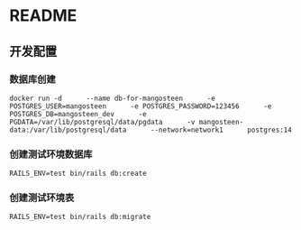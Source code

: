 # README

## 开发配置

### 数据库创建

```
docker run -d      --name db-for-mangosteen      -e POSTGRES_USER=mangosteen      -e POSTGRES_PASSWORD=123456      -e POSTGRES_DB=mangosteen_dev      -e PGDATA=/var/lib/postgresql/data/pgdata      -v mangosteen-data:/var/lib/postgresql/data      --network=network1      postgres:14
```
### 创建测试环境数据库
```
RAILS_ENV=test bin/rails db:create
```
###  创建测试环境表
```
RAILS_ENV=test bin/rails db:migrate
```

